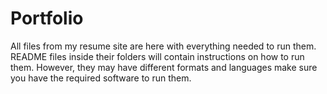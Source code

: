 # Portfolio
All files from my resume site are here with everything needed to run them. README files inside their folders will contain instructions on how to run them.
However, they may have different formats and languages make sure you have the required software to run them.

